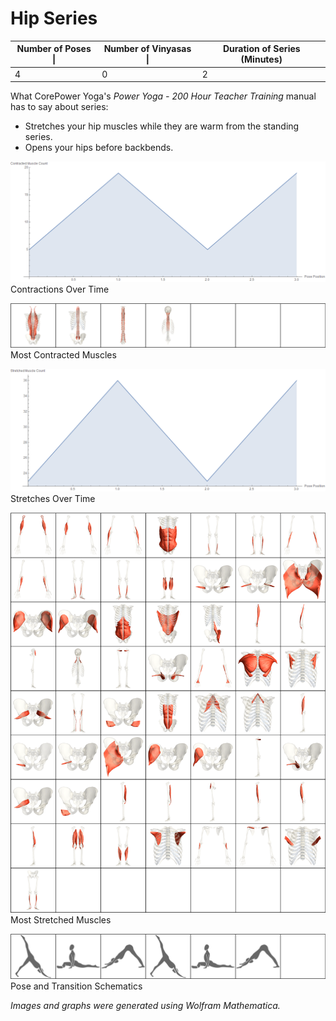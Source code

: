 # Hip Series

| Number of Poses \| | Number of Vinyasas \| | Duration of Series (Minutes) |
|--------------------|-----------------------|------------------------------|
|                  4 |                     0 |                            2 |

What CorePower Yoga's *Power Yoga - 200 Hour Teacher Training* manual has to say about series:
* Stretches your hip muscles while they are warm from the standing series.
* Opens your hips before backbends.

![Contractions Over Time](../media/c1_08_hip_01_contractions_over_time.png)
Contractions Over Time

![Most Contracted Muscles](../media/c1_08_hip_02_contractions_grid.png)
Most Contracted Muscles

![Stretches Over Time](../media/c1_08_hip_03_stretches_over_time.png)
Stretches Over Time

![Most Stretched Muscles](../media/c1_08_hip_04_stretches_grid.png)
Most Stretched Muscles

![Pose and Transition Schematics](../media/c1_08_hip_00_schematic_grid.png)
Pose and Transition Schematics

*Images and graphs were generated using Wolfram Mathematica.*
